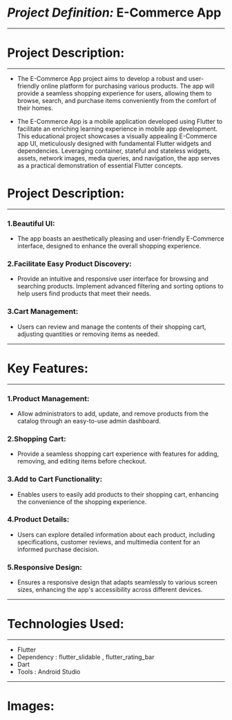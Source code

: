 # ***Project Definition:***  E-Commerce App
<hr>

# Project Description:
<hr>


* The E-Commerce App project aims to develop a robust and user-friendly online platform for purchasing various products. The app will provide a seamless shopping experience for users, allowing them to browse, search, and purchase items conveniently from the comfort of their homes.

* The E-Commerce App is a mobile application developed using Flutter to facilitate an enriching learning experience in mobile app development. This educational project showcases a visually appealing E-Commerce app UI, meticulously designed with fundamental Flutter widgets and dependencies. Leveraging container, stateful and stateless widgets, assets, network images, media queries, and navigation, the app serves as a practical demonstration of essential Flutter concepts.

# Project Description:
<hr>

### 1.Beautiful UI:
* The app boasts an aesthetically pleasing and user-friendly E-Commerce interface, designed to enhance the overall shopping experience.


### 2.Facilitate Easy Product Discovery:
* Provide an intuitive and responsive user interface for browsing and searching products. Implement advanced filtering and sorting options to help users find products that meet their needs.

### 3.Cart Management:
* Users can review and manage the contents of their shopping cart, adjusting quantities or removing items as needed.
<hr>

# Key Features:
<hr>

### 1.Product Management:
* Allow administrators to add, update, and remove products from the catalog through an easy-to-use admin dashboard.

### 2.Shopping Cart:
* Provide a seamless shopping cart experience with features for adding, removing, and editing items before checkout.

### 3.Add to Cart Functionality:
* Enables users to easily add products to their shopping cart, enhancing the convenience of the shopping experience.

### 4.Product Details:
* Users can explore detailed information about each product, including specifications, customer reviews, and multimedia content for an informed purchase decision.

### 5.Responsive Design:
* Ensures a responsive design that adapts seamlessly to various screen sizes, enhancing the app's accessibility across different devices.
<hr>

# Technologies Used:
<hr>

* Flutter
* Dependency : flutter_slidable , flutter_rating_bar
* Dart
* Tools : Android Studio
<hr>

# Images:


